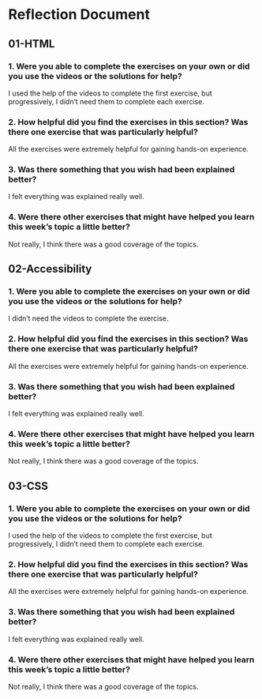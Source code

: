 # Reflection Document

## 01-HTML

### 1. Were you able to complete the exercises on your own or did you use the videos or the solutions for help?

I used the help of the videos to complete the first exercise, but progressively, I didn’t need them to complete each exercise.

### 2. How helpful did you find the exercises in this section? Was there one exercise that was particularly helpful?

All the exercises were extremely helpful for gaining hands-on experience.

### 3. Was there something that you wish had been explained better?

I felt everything was explained really well.

### 4. Were there other exercises that might have helped you learn this week’s topic a little better?

Not really, I think there was a good coverage of the topics.

## 02-Accessibility

### 1. Were you able to complete the exercises on your own or did you use the videos or the solutions for help?

I didn’t need the videos to complete the exercise.

### 2. How helpful did you find the exercises in this section? Was there one exercise that was particularly helpful?

All the exercises were extremely helpful for gaining hands-on experience.

### 3. Was there something that you wish had been explained better?

I felt everything was explained really well.

### 4. Were there other exercises that might have helped you learn this week’s topic a little better?

Not really, I think there was a good coverage of the topics.

## 03-CSS

### 1. Were you able to complete the exercises on your own or did you use the videos or the solutions for help?

I used the help of the videos to complete the first exercise, but progressively, I didn’t need them to complete each exercise.

### 2. How helpful did you find the exercises in this section? Was there one exercise that was particularly helpful?

All the exercises were extremely helpful for gaining hands-on experience.

### 3. Was there something that you wish had been explained better?

I felt everything was explained really well.

### 4. Were there other exercises that might have helped you learn this week’s topic a little better?

Not really, I think there was a good coverage of the topics.

